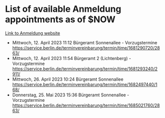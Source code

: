# List of available Anmeldung appointments as of $NOW
[Link to Anmeldung website](https://service.berlin.de/terminvereinbarung/termin/tag.php?termin=1&anliegen[]=120686&dienstleisterlist=122210,122217,327316,122219,327312,122227,327314,122231,327346,122243,327348,122254,122252,329742,122260,329745,122262,329748,122271,327278,122273,327274,122277,327276,330436,122280,327294,122282,327290,122284,327292,122291,327270,122285,327266,122286,327264,122296,327268,150230,329760,122297,327286,122294,327284,122312,329763,122314,329775,122304,327330,122311,327334,122309,327332,317869,122281,327352,122279,329772,122283,122276,327324,122274,327326,122267,329766,122246,327318,122251,327320,122257,327322,122208,327298,122226,327300&herkunft=http%3A%2F%2Fservice.berlin.de%2Fdienstleistung%2F120686%2F)
- Mittwoch, 12. April 2023 11:12 Bürgeramt Sonnenallee - Vorzugstermine https://service.berlin.de/terminvereinbarung/termin/time/1681290720/2863/
- Mittwoch, 12. April 2023 11:54 Bürgeramt 2 (Lichtenberg) - Vorzugstermine https://service.berlin.de/terminvereinbarung/termin/time/1681293240/2911/
- Mittwoch, 26. April 2023 10:24 Bürgeramt Sonnenallee https://service.berlin.de/terminvereinbarung/termin/time/1682497440/168/
- Donnerstag, 25. Mai 2023 15:36 Bürgeramt Sonnenallee - Vorzugstermine https://service.berlin.de/terminvereinbarung/termin/time/1685021760/2863/
